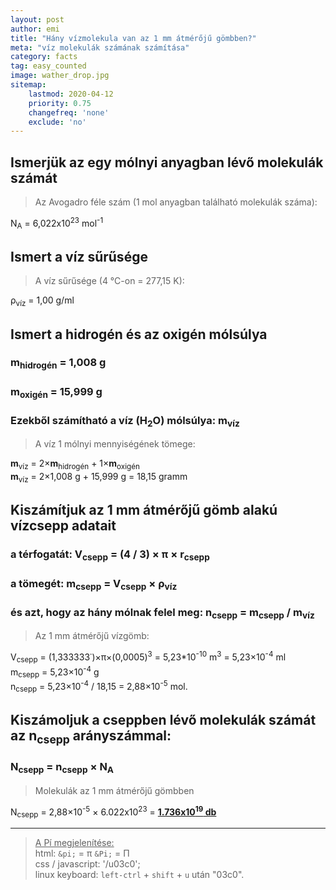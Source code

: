 ```yaml
---
layout: post
author: emi
title: "Hány vízmolekula van az 1 mm átmérőjű gömbben?"
meta: "víz molekulák számának számítása"
category: facts
tag: easy_counted
image: wather_drop.jpg
sitemap:
    lastmod: 2020-04-12
    priority: 0.75
    changefreq: 'none'
    exclude: 'no'
---  
```

## Ismerjük az egy mólnyi anyagban lévő molekulák számát 

>Az Avogadro féle szám (1 mol anyagban található molekulák száma):  

N<sub>A</sub> = 6,022x10<sup>23</sup>&nbsp;mol<sup>-1</sup>

## Ismert a víz sűrűsége

>A víz sűrűsége (4 °C-on = 277,15 K):  

ρ<sub>víz</sub> = 1,00&nbsp;g/ml

## Ismert a hidrogén és az oxigén mólsúlya
### <b>m</b><sub>hidrogén</sub> = 1,008&nbsp;g
### <b>m</b><sub>oxigén</sub> = 15,999&nbsp;g
### Ezekből számítható a víz&nbsp;(H<sub>2</sub>O) mólsúlya: <b>m</b><sub>víz</sub>

>A víz 1&nbsp;mólnyi mennyiségének tömege:  

<b>m</b><sub>víz</sub> = 2×<b>m</b><sub>hidrogén</sub> + 1×<b>m</b><sub>oxigén</sub>  
<b>m</b><sub>víz</sub> = 2×1,008&nbsp;g + 15,999&nbsp;g = 18,15&nbsp;gramm  

## Kiszámítjuk az 1&nbsp;mm átmérőjű gömb alakú vízcsepp adatait
### a térfogatát: V<sub>csepp</sub> = (4&nbsp;/&nbsp;3)&nbsp;×&nbsp;π&nbsp;×&nbsp;r<sub>csepp</sub>
### a tömegét: m<sub>csepp</sub> = V<sub>csepp</sub>&nbsp;×&nbsp;ρ<sub>víz</sub>
### és azt, hogy az hány mólnak felel meg: n<sub>csepp</sub> = m<sub>csepp</sub>&nbsp;/&nbsp;<b>m</b><sub>víz</sub>

>Az 1 mm átmérőjű vízgömb:  

V<sub>csepp</sub> = (1,333333˙)×π×(0,0005)<sup>3</sup> = 5,23*10<sup>-10</sup>&nbsp;m<sup>3</sup> = 5,23×10<sup>-4</sup>&nbsp;ml  
m<sub>csepp</sub> = 5,23×10<sup>-4</sup>&nbsp;g  
n<sub>csepp</sub> = 5,23×10<sup>-4</sup>&nbsp;/&nbsp;18,15 = 2,88×10<sup>-5</sup>&nbsp;mol.  

## Kiszámoljuk a cseppben lévő molekulák számát az n<sub>csepp</sub> arányszámmal:
### N<sub>csepp</sub> = n<sub>csepp</sub>&nbsp;×&nbsp;N<sub>A</sub>

>Molekulák az 1 mm átmérőjű gömbben  

N<sub>csepp</sub> = 2,88×10<sup>-5</sup>&nbsp;×&nbsp;6.022x10<sup>23</sup> = <b><u>1.736x10<sup>19</sup>&nbsp;db</u></b>  

___
><u>A Pí megjelenítése:</u>  
html: `&pi;` = &pi; `&Pi;` = &Pi;  
css / javascript: '/u03c0';  
linux keyboard: `left-ctrl` + `shift` + `u` után "03c0".

